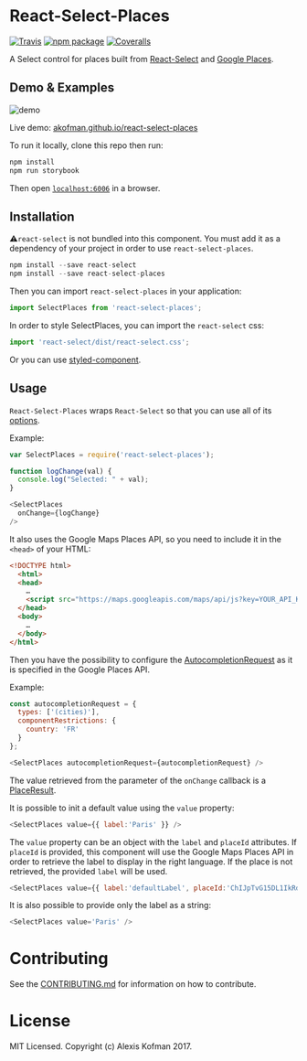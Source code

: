 # React-Select-Places

[![Travis][build-badge]][build]
[![npm package][npm-badge]][npm]
[![Coveralls][coveralls-badge]][coveralls]

A Select control for places built from [React-Select](https://github.com/JedWatson/react-select) and [Google Places](https://developers.google.com/places/).

## Demo & Examples
![demo](https://cloud.githubusercontent.com/assets/579922/24573198/8470ba08-1680-11e7-8726-e78ade5f0e05.gif)

Live demo: [akofman.github.io/react-select-places](https://akofman.github.io/react-select-places)

To run it locally, clone this repo then run:

```javascript
npm install
npm run storybook
```

Then open [`localhost:6006`](http://localhost:6006) in a browser.

## Installation

:warning:`react-select` is not bundled into this component. You must add it as a dependency of your project in order to use `react-select-places`.

```javascript
npm install --save react-select
npm install --save react-select-places
```

Then you can import `react-select-places` in your application:

```js
import SelectPlaces from 'react-select-places';
```
In order to style SelectPlaces, you can import the `react-select` css:
```js
import 'react-select/dist/react-select.css';
```
Or you can use [styled-component](https://github.com/styled-components/styled-components).

## Usage

`React-Select-Places` wraps `React-Select` so that you can use all of its [options](https://github.com/JedWatson/react-select#usage).

Example:

```javascript
var SelectPlaces = require('react-select-places');

function logChange(val) {
  console.log("Selected: " + val);
}

<SelectPlaces
  onChange={logChange}
/>
```

It also uses the Google Maps Places API, so you need to include it in the `<head>` of your HTML:

```html
<!DOCTYPE html>
  <html>
  <head>
    …
    <script src="https://maps.googleapis.com/maps/api/js?key=YOUR_API_KEY&libraries=places"></script>
  </head>
  <body>
    …
  </body>
</html>
```

Then you have the possibility to configure the [AutocompletionRequest](https://developers.google.com/maps/documentation/javascript/3.exp/reference?hl=fr#AutocompletionRequest) as it is specified in the Google Places API.

Example:

```javascript
const autocompletionRequest = {
  types: ['(cities)'],
  componentRestrictions: {
    country: 'FR'
  }
};

<SelectPlaces autocompletionRequest={autocompletionRequest} />
```

The value retrieved from the parameter of the `onChange` callback is a [PlaceResult](https://developers.google.com/maps/documentation/javascript/3.exp/reference?hl=fr#PlaceResult).

It is possible to init a default value using the `value` property:

```javascript
<SelectPlaces value={{ label:'Paris' }} />
```

The `value` property can be an object with the `label` and `placeId` attributes.
If `placeId` is provided, this component will use the Google Maps Places API in order to retrieve the label to display in the right language. If the place is not retrieved, the provided `label` will be used.

```javascript
<SelectPlaces value={{ label:'defaultLabel', placeId:'ChIJpTvG15DL1IkRd8S0KlBVNTI' }} />
```

It is also possible to provide only the label as a string:

```javascript
<SelectPlaces value='Paris' />
```

# Contributing

See the [CONTRIBUTING.md](https://github.com/akofman/react-select-places/blob/master/CONTRIBUTING.md) for information on how to contribute.

# License

MIT Licensed. Copyright (c) Alexis Kofman 2017.

[build-badge]: https://img.shields.io/travis/akofman/react-select-places/master.png?style=flat-square
[build]: https://travis-ci.org/akofman/react-select-places

[npm-badge]: https://img.shields.io/npm/v/react-select-places.png?style=flat-square
[npm]: https://www.npmjs.org/package/react-select-places

[coveralls-badge]: https://img.shields.io/coveralls/akofman/react-select-places/master.png?style=flat-square
[coveralls]: https://coveralls.io/github/akofman/react-select-places
